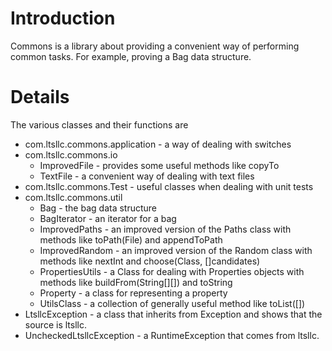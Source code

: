 # Introduction

Commons is a library about providing a convenient way of performing common tasks.  For example,
proving a Bag data structure.

# Details

The various classes and their functions are
* com.ltsllc.commons.application - a way of dealing with switches
* com.ltsllc.commons.io
    * ImprovedFile - provides some useful methods like copyTo
    * TextFile - a convenient way of dealing with text files
* com.ltsllc.commons.Test - useful classes when dealing with unit tests
* com.ltsllc.commons.util
  * Bag - the bag data structure
  * BagIterator - an iterator for a bag
  * ImprovedPaths - an improved version of the Paths class with methods like toPath(File) and
    appendToPath
  * ImprovedRandom - an improved version of the Random class with methods like nextInt and 
    choose(Class, []candidates)
  * PropertiesUtils - a Class for dealing with Properties objects with methods like 
    buildFrom(String[][]) and toString
  * Property - a class for representing a property
  * UtilsClass - a collection of generally useful method like toList([])
* LtsllcException - a class that inherits from Exception and shows that the source is ltsllc.
* UncheckedLtsllcException - a RuntimeException that comes from ltsllc.